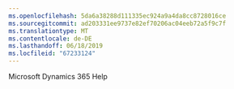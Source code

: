 ```yaml
---
ms.openlocfilehash: 5da6a38288d111335ec924a9a4da8cc8728016ce
ms.sourcegitcommit: ad203331ee9737e82ef70206ac04eeb72a5f9c7f
ms.translationtype: MT
ms.contentlocale: de-DE
ms.lasthandoff: 06/18/2019
ms.locfileid: "67233124"
---
```

Microsoft Dynamics 365 Help